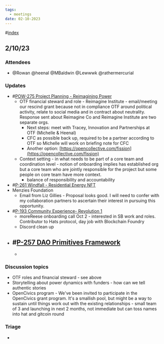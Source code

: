 ```yaml
---
tags:
  - meetings
date: 02-10-2023
---
```

#[index](notes/general-circle/old-gc-meetings/index.md) 
## 2/10/23
### Attendees
- @Rowan  @heenal @MBaldwin @Lewwwk @rathermercurial 

### Updates
- #[POW-275 Project Planning - Reimagining Power](POW-275%20Project%20Planning%20-%20Reimagining%20Power) 
	- OTF financial steward and role - Reimagine Institute - email/meeting our rescind grant because not in compliance OTF around political activity, relate to social media and in contract about neutrality. Response sent about Reimagine Co and Reimagine Institute are two separate orgs. 
		- Next steps: meet with Tracey, Innovation and Partnerships at OTF (Michelle & Heenal)
		- CFC as possible back up, required to be a partner according to OTF so Michelle will work on briefing note for CFC
		- Another option: [https://opencollective.com/fission](https://opencollective.com/fission) 
	- Context setting - in what needs to be part of a core team and coordination level - notion of onboarding implies has established org but a core team who are jointly responsible for the project but some people on core team have more context.
		- balance of responsibility and accountability 
- #[P-261 Windfall - Residential Energy NFT](P-261%20Windfall%20-%20Residential%20Energy%20NFT)
- Menzies Foundation
	- Email from Liz Gillies -  Proposal looks good. I will need to confer with my collaboration partners to ascertain their interest in pursuing this opportunity. 
- #[P-193 Community Experience- Revolution 1](P-193%20Community%20Experience-%20Revolution%201) 
	- moreReese onboarding call Oct 2 - interested in SB work and roles. Contributor to Hats protocol, day job with Blockchain Foundry 
	- Discord clean up 
- #[P-257 DAO Primitives Framework](P-257%20DAO%20Primitives%20Framework) 
	- 
	- 

### Discussion topics
- OTF roles and financial steward - see above
- Storytelling about power dynamics with funders - how can we tell authentic stories 
- OpenCivics program - We've been invited to participate in the OpenCivics grant program. It's a smallish pool, but might be a way to sustain until things work out with the existing relationships - small team of 3 and launching in next 2 months, not immediate but can toss names into hat and gitcoin round

### Triage
- 
